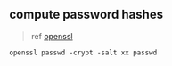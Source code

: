 ## compute password hashes
> ref [openssl](https://www.openssl.org/docs/manmaster/man1/openssl-passwd.html)

```
openssl passwd -crypt -salt xx passwd
```
